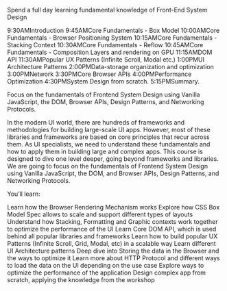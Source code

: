 Spend a full day learning fundamental knowledge of Front-End System Design

9:30AMIntroduction
9:45AMCore Fundamentals - Box Model
10:00AMCore Fundamentals - Browser Positioning System
10:15AMCore Fundamentals - Stacking Context
10:30AMCore Fundamentals - Reflow
10:45AMCore Fundamentals - Composition Layers and rendering on GPU
11:15AMDOM API
11:30AMPopular UX Patterns (Infinite Scroll, Modal etc.)
1:00PMUI Architecture Patterns
2:00PMData-storage organization and optimization
3:00PMNetwork
3:30PMCore Browser APIs
4:00PMPerformance Optimization
4:30PMSystem Design from scratch.
5:15PMSummary.

Focus on the fundamentals of Frontend System Design using Vanilla JavaScript, the DOM, Browser APIs, Design Patterns, and Networking Protocols.

In the modern UI world, there are hundreds of frameworks and methodologies for building large-scale UI apps. However, most of these libraries and frameworks are based on core principles that recur across them. As UI specialists, we need to understand these fundamentals and how to apply them in building large and complex apps. This course is designed to dive one level deeper, going beyond frameworks and libraries. We are going to focus on the fundamentals of Frontend System Design using Vanilla JavaScript, the DOM, and Browser APIs, Design Patterns, and Networking Protocols.

You’ll learn:

Learn how the Browser Rendering Mechanism works
Explore how CSS Box Model Spec allows to scale and support different types of layouts
Understand how Stacking, Formatting and Graphic contexts work together to optimize the performance of the UI
Learn Core DOM API, which is used behind all popular libraries and frameworks
Learn how to build popular UX Patterns (Infinite Scroll, Grid, Modal, etc) in a scalable way
Learn different UI Architecture patterns
Deep dive into Storing the data in the Browser and the ways to optimize it
Learn more about HTTP Protocol and different ways to load the data on the UI depending on the use case
Explore ways to optimize the performance of the application
Design complex app from scratch, applying the knowledge from the workshop